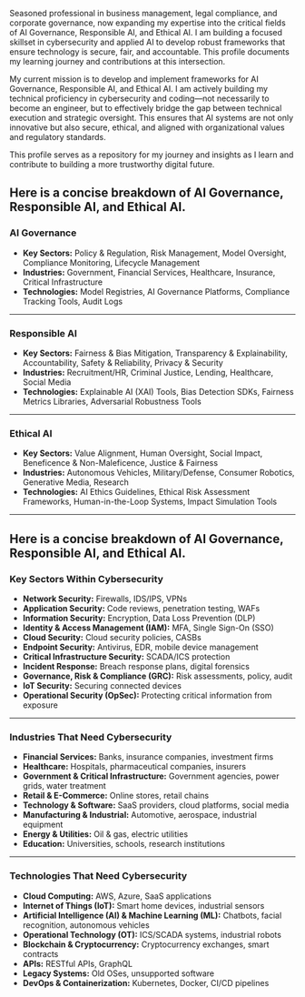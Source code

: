 Seasoned professional in business management, legal compliance, and corporate governance, now expanding my expertise into the critical fields of AI Governance, Responsible AI, and Ethical AI. I am building a focused skillset in cybersecurity and applied AI to develop robust frameworks that ensure technology is secure, fair, and accountable. This profile documents my learning journey and contributions at this intersection.

My current mission is to develop and implement frameworks for AI Governance, Responsible AI, and Ethical AI. I am actively building my technical proficiency in cybersecurity and coding—not necessarily to become an engineer, but to effectively bridge the gap between technical execution and strategic oversight. This ensures that AI systems are not only innovative but also secure, ethical, and aligned with organizational values and regulatory standards.

This profile serves as a repository for my journey and insights as I learn and contribute to building a more trustworthy digital future.

## **Here is a concise breakdown of AI Governance, Responsible AI, and Ethical AI.**

### **AI Governance**
*   **Key Sectors:** Policy & Regulation, Risk Management, Model Oversight, Compliance Monitoring, Lifecycle Management
*   **Industries:** Government, Financial Services, Healthcare, Insurance, Critical Infrastructure
*   **Technologies:** Model Registries, AI Governance Platforms, Compliance Tracking Tools, Audit Logs

---

### **Responsible AI**
*   **Key Sectors:** Fairness & Bias Mitigation, Transparency & Explainability, Accountability, Safety & Reliability, Privacy & Security
*   **Industries:** Recruitment/HR, Criminal Justice, Lending, Healthcare, Social Media
*   **Technologies:** Explainable AI (XAI) Tools, Bias Detection SDKs, Fairness Metrics Libraries, Adversarial Robustness Tools

---

### **Ethical AI**
*   **Key Sectors:** Value Alignment, Human Oversight, Social Impact, Beneficence & Non-Maleficence, Justice & Fairness
*   **Industries:** Autonomous Vehicles, Military/Defense, Consumer Robotics, Generative Media, Research
*   **Technologies:** AI Ethics Guidelines, Ethical Risk Assessment Frameworks, Human-in-the-Loop Systems, Impact Simulation Tools

---

## **Here is a concise breakdown of AI Governance, Responsible AI, and Ethical AI.**

### **Key Sectors Within Cybersecurity**
*   **Network Security:** Firewalls, IDS/IPS, VPNs
*   **Application Security:** Code reviews, penetration testing, WAFs
*   **Information Security:** Encryption, Data Loss Prevention (DLP)
*   **Identity & Access Management (IAM):** MFA, Single Sign-On (SSO)
*   **Cloud Security:** Cloud security policies, CASBs
*   **Endpoint Security:** Antivirus, EDR, mobile device management
*   **Critical Infrastructure Security:** SCADA/ICS protection
*   **Incident Response:** Breach response plans, digital forensics
*   **Governance, Risk & Compliance (GRC):** Risk assessments, policy, audit
*   **IoT Security:** Securing connected devices
*   **Operational Security (OpSec):** Protecting critical information from exposure

---

### **Industries That Need Cybersecurity**
*   **Financial Services:** Banks, insurance companies, investment firms
*   **Healthcare:** Hospitals, pharmaceutical companies, insurers
*   **Government & Critical Infrastructure:** Government agencies, power grids, water treatment
*   **Retail & E-Commerce:** Online stores, retail chains
*   **Technology & Software:** SaaS providers, cloud platforms, social media
*   **Manufacturing & Industrial:** Automotive, aerospace, industrial equipment
*   **Energy & Utilities:** Oil & gas, electric utilities
*   **Education:** Universities, schools, research institutions

---

### **Technologies That Need Cybersecurity**
*   **Cloud Computing:** AWS, Azure, SaaS applications
*   **Internet of Things (IoT):** Smart home devices, industrial sensors
*   **Artificial Intelligence (AI) & Machine Learning (ML):** Chatbots, facial recognition, autonomous vehicles
*   **Operational Technology (OT):** ICS/SCADA systems, industrial robots
*   **Blockchain & Cryptocurrency:** Cryptocurrency exchanges, smart contracts
*   **APIs:** RESTful APIs, GraphQL
*   **Legacy Systems:** Old OSes, unsupported software
*   **DevOps & Containerization:** Kubernetes, Docker, CI/CD pipelines 
<!--
**Etaiva/Etaiva** is a ✨ _special_ ✨ repository because its `README.md` (this file) appears on your GitHub profile.

- 🔭 I’m currently working on ...
- 🌱 I’m currently learning ...
- 👯 I’m looking to collaborate on ...
- 🤔 I’m looking for help with ...
- 💬 Ask me about ...
- 📫 How to reach me: ...
- 😄 Pronouns: ...
- ⚡ Fun fact: ...
-->
